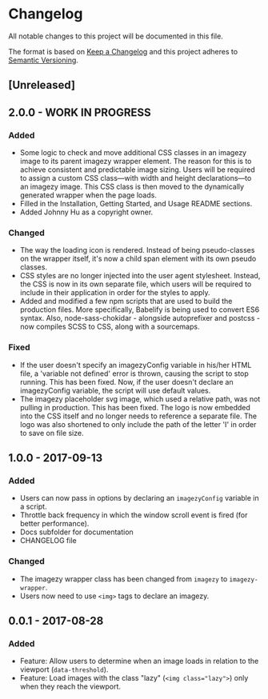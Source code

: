 # Changelog
All notable changes to this project will be documented in this file.

The format is based on [Keep a Changelog](http://keepachangelog.com/en/1.0.0/) and this project adheres to [Semantic Versioning](http://semver.org/spec/v2.0.0.html).

## [Unreleased]

## 2.0.0 - WORK IN PROGRESS
### Added
 - Some logic to check and move additional CSS classes in an imagezy image to its parent imagezy wrapper element. The reason for this is to achieve consistent and predictable image sizing. Users will be required to assign a custom CSS class—with width and height declarations—to an imagezy image. This CSS class is then moved to the dynamically generated wrapper when the page loads.
 - Filled in the Installation, Getting Started, and Usage README sections.
 - Added Johnny Hu as a copyright owner.

### Changed
 - The way the loading icon is rendered. Instead of being pseudo-classes on the wrapper itself, it's now a child span element with its own pseudo classes.
 - CSS styles are no longer injected into the user agent stylesheet. Instead, the CSS is now in its own separate file, which users
 will be required to include in their application in order for the styles to apply.
 - Added and modified a few npm scripts that are used to build the production files. More specifically, Babelify is being used to convert ES6 syntax. Also, node-sass-chokidar - alongside autoprefixer and postcss - now compiles SCSS to CSS, along with a sourcemaps.

### Fixed
 - If the user doesn't specify an imagezyConfig variable in his/her HTML file, a 'variable not defined' error is thrown, causing the script to stop running. This has been fixed. Now, if the user doesn't declare an imagezyConfig variable, the script will use default values.
 - The imagezy placeholder svg image, which used a relative path, was not pulling in production. This has been fixed. The logo is now embedded into the CSS itself and no longer needs to reference a separate file. The logo was also shortened to only include the path of the letter 'I' in order to save on file size.

## 1.0.0 - 2017-09-13
### Added
- Users can now pass in options by declaring an `imagezyConfig` variable in a script.
- Throttle back frequency in which the window scroll event is fired (for better performance).
- Docs subfolder for documentation
- CHANGELOG file

### Changed
- The imagezy wrapper class has been changed from `imagezy` to `imagezy-wrapper`.
- Users now need to use `<img>` tags to declare an imagezy.


## 0.0.1 - 2017-08-28
### Added
- Feature: Allow users to determine when an image loads in relation to the viewport (`data-threshold`).
- Feature: Load images with the class "lazy" (`<img class="lazy">`) only when they reach the viewport.